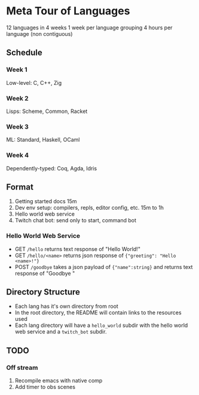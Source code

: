 # Meta Tour of Languages

12 languages in 4 weeks
1 week per language grouping
4 hours per language (non contiguous)

## Schedule

### Week 1
Low-level: C, C++, Zig

### Week 2
Lisps: Scheme, Common, Racket

### Week 3
ML: Standard, Haskell, OCaml

### Week 4
Dependently-typed: Coq, Agda, Idris


## Format
1. Getting started docs 15m
2. Dev env setup: compilers, repls, editor config, etc. 15m to 1h
3. Hello world web service
4. Twitch chat bot: send only to start, command bot

### Hello World Web Service
* GET `/hello` returns text response of "Hello World!"
* GET `/hello/<name>` returns json response of `{"greeting": "Hello <name>!"}`
* POST `/goodbye` takes a json payload of `{"name":string}` and returns text response of "Goodbye <name>"

## Directory Structure
* Each lang has it's own directory from root
* In the root directory, the README will contain links to the resources used
* Each lang directory will have a `hello_world` subdir with the hello world web service and a `twitch_bot` subdir.

## TODO

### Off stream
1. Recompile emacs with native comp
2. Add timer to obs scenes
